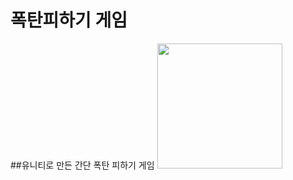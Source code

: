 # 폭탄피하기 게임
##유니티로 만든 간단 폭탄 피하기 게임
<img width="200px" height="auto" src="https://user-images.githubusercontent.com/81854016/128993555-28d7e6c4-5312-4fe2-b80d-a707cc5bd9e2.gif"/>
